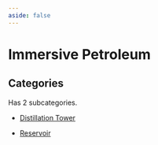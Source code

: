 ```yaml
---
aside: false
---
```



# Immersive Petroleum

## Categories

Has 2 subcategories.

* [Distillation Tower](./distillation.md)

* [Reservoir](./reservoir.md)

